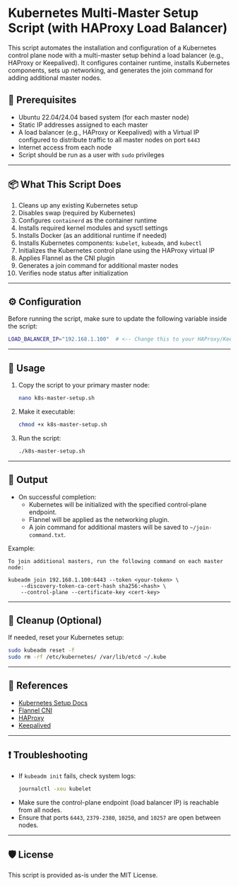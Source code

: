# Kubernetes Multi-Master Setup Script (with HAProxy Load Balancer)

This script automates the installation and configuration of a Kubernetes control plane node with a multi-master setup behind a load balancer (e.g., HAProxy or Keepalived). It configures container runtime, installs Kubernetes components, sets up networking, and generates the join command for adding additional master nodes.


## 🧰 Prerequisites

- Ubuntu 22.04/24.04 based system (for each master node)
- Static IP addresses assigned to each master
- A load balancer (e.g., HAProxy or Keepalived) with a Virtual IP configured to distribute traffic to all master nodes on port `6443`
- Internet access from each node
- Script should be run as a user with `sudo` privileges

---

## 📦 What This Script Does

1. Cleans up any existing Kubernetes setup
2. Disables swap (required by Kubernetes)
3. Configures `containerd` as the container runtime
4. Installs required kernel modules and sysctl settings
5. Installs Docker (as an additional runtime if needed)
6. Installs Kubernetes components: `kubelet`, `kubeadm`, and `kubectl`
7. Initializes the Kubernetes control plane using the HAProxy virtual IP
8. Applies Flannel as the CNI plugin
9. Generates a join command for additional master nodes
10. Verifies node status after initialization

---

## ⚙️ Configuration

Before running the script, make sure to update the following variable inside the script:

```bash
LOAD_BALANCER_IP="192.168.1.100"  # <-- Change this to your HAProxy/Keepalived VIP
```

---

## 🚀 Usage

1. Copy the script to your primary master node:

   ```bash
   nano k8s-master-setup.sh
   ```

2. Make it executable:

   ```bash
   chmod +x k8s-master-setup.sh
   ```

3. Run the script:

   ```bash
   ./k8s-master-setup.sh
   ```

---

## 📜 Output

- On successful completion:
  - Kubernetes will be initialized with the specified control-plane endpoint.
  - Flannel will be applied as the networking plugin.
  - A join command for additional masters will be saved to `~/join-command.txt`.

Example:

```
To join additional masters, run the following command on each master node:

kubeadm join 192.168.1.100:6443 --token <your-token> \
    --discovery-token-ca-cert-hash sha256:<hash> \
    --control-plane --certificate-key <cert-key>
```

---

## 🧹 Cleanup (Optional)

If needed, reset your Kubernetes setup:

```bash
sudo kubeadm reset -f
sudo rm -rf /etc/kubernetes/ /var/lib/etcd ~/.kube
```

---

## 📘 References

- [Kubernetes Setup Docs](https://kubernetes.io/docs/setup/)
- [Flannel CNI](https://github.com/flannel-io/flannel)
- [HAProxy](https://www.haproxy.org/)
- [Keepalived](https://www.keepalived.org/)

---

## ❗ Troubleshooting

- If `kubeadm init` fails, check system logs:
  ```bash
  journalctl -xeu kubelet
  ```
- Make sure the control-plane endpoint (load balancer IP) is reachable from all nodes.
- Ensure that ports `6443`, `2379-2380`, `10250`, and `10257` are open between nodes.

---

## 🛡️ License

This script is provided as-is under the MIT License.
